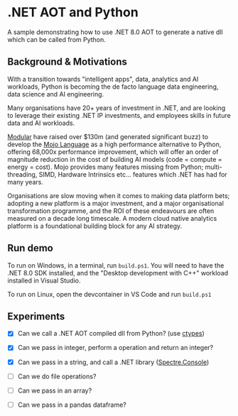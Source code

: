 # .NET AOT and Python

A sample demonstrating how to use .NET 8.0 AOT to generate a native dll which can be called from Python.

## Background & Motivations

With a transition towards "intelligent apps", data, analytics and AI workloads, Python is becoming the de facto language data engineering, data science and AI engineering. 

Many organisations have 20+ years of investment in .NET, and are looking to leverage their existing .NET IP investments, and employees skills in future data and AI workloads.

[Modular](https://www.modular.com) have raised over $130m (and generated significant buzz) to develop the [Mojo Language](https://www.modular.com/max/mojo) as a high performance alternative to Python, offering 68,000x performance improvement, which will offer an order of magnitude reduction in the cost of building AI models (code = compute = energy = cost). Mojo provides many features missing from Python; multi-threading, SIMD, Hardware Intrinsics etc... features which .NET has had for many years.

Organisations are slow moving when it comes to making data platform bets; adopting a new platform is a major investment, and a major organisational transformation programme, and the ROI of these endeavours are often measured on a decade long timescale. A modern cloud native analytics platform is a foundational building block for any AI strategy.

## Run demo

To run on Windows, in a terminal, run `build.ps1`. You will need to have the .NET 8.0 SDK installed, and the "Desktop development with C++" workload installed in Visual Studio.

To run on Linux, open the devcontainer in VS Code and run `build.ps1`

## Experiments

- [x] Can we call a .NET AOT compiled dll from Python? (use [ctypes](https://docs.python.org/3/library/ctypes.html))
- [x] Can we pass in integer, perform a operation and return an integer?
- [x] Can we pass in a string, and call a .NET library ([Spectre.Console](https://github.com/spectreconsole/spectre.console))
- [ ] Can we do file operations?
- [ ] Can we pass in an array?
- [ ] Can we pass in a pandas dataframe?

